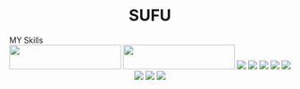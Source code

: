 <h1 align="center">SUFU</h1>
MY Skills
<div align="center">
  
<img src="https://cdn.jsdelivr.net/gh/devicons/devicon/icons/react/react-original.svg" style="width: 200px; height: 44px;" width="200" height="44" />
<img src="https://cdn.jsdelivr.net/gh/devicons/devicon/icons/nextjs/nextjs-original.svg" style="width: 200px; height: 44px;" width="200" height="44" />
<img src="https://cdn.jsdelivr.net/gh/devicons/devicon/icons/javascript/javascript-original.svg" />
<img src="https://cdn.jsdelivr.net/gh/devicons/devicon/icons/typescript/typescript-plain.svg" />
<img src="https://cdn.jsdelivr.net/gh/devicons/devicon/icons/amazonwebservices/amazonwebservices-original.svg" />
<img src="https://cdn.jsdelivr.net/gh/devicons/devicon/icons/github/github-original.svg" />
<img src="https://cdn.jsdelivr.net/gh/devicons/devicon/icons/gitlab/gitlab-plain.svg" />          
<img src="https://cdn.jsdelivr.net/gh/devicons/devicon/icons/git/git-plain.svg" />
<img src="https://cdn.jsdelivr.net/gh/devicons/devicon/icons/flutter/flutter-original.svg" />
<img src="https://cdn.jsdelivr.net/gh/devicons/devicon/icons/debian/debian-original.svg" />
          
          
          
          
          
          
  </div>
